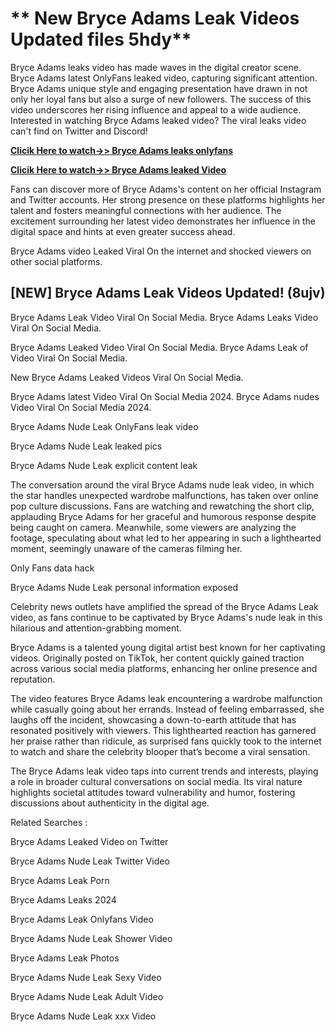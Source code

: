 
# ** New Bryce Adams Leak Videos Updated files 5hdy** #

  Bryce Adams leaks video has made waves in the digital creator scene.  Bryce Adams latest OnlyFans leaked video, capturing significant attention.  Bryce Adams unique style and engaging presentation have drawn in not only her loyal fans but also a surge of new followers. The success of this video underscores her rising influence and appeal to a wide audience. Interested in watching Bryce Adams leaked video? The viral leaks video can't find on Twitter and Discord!

**[Clicik Here to watch->>  Bryce Adams leaks onlyfans ](http://xflirt.top)**

**[Clicik Here to watch->>  Bryce Adams leaked Video](http://xflirt.top)**

Fans can discover more of Bryce Adams's content on her official Instagram and Twitter accounts. Her strong presence on these platforms highlights her talent and fosters meaningful connections with her audience. The excitement surrounding her latest video demonstrates her influence in the digital space and hints at even greater success ahead.

  Bryce Adams video Leaked Viral On the internet and shocked viewers on other social platforms.

## [NEW] Bryce Adams Leak Videos Updated!  (8ujv) ##

  Bryce Adams Leak Video Viral On Social Media.  Bryce Adams Leaks Video Viral On Social Media.

  Bryce Adams Leaked Video Viral On Social Media.  Bryce Adams Leak of Video Viral On Social Media.

New Bryce Adams Leaked Videos Viral On Social Media.

  Bryce Adams latest Video Viral On Social Media 2024.  Bryce Adams nudes Video Viral On Social Media 2024.

  Bryce Adams Nude Leak OnlyFans leak video

  Bryce Adams Nude Leak leaked pics

  Bryce Adams Nude Leak explicit content leak

The conversation around the viral Bryce Adams nude leak video, in which the star handles unexpected wardrobe malfunctions, has taken over online pop culture discussions. Fans are watching and rewatching the short clip, applauding Bryce Adams for her graceful and humorous response despite being caught on camera. Meanwhile, some viewers are analyzing the footage, speculating about what led to her appearing in such a lighthearted moment, seemingly unaware of the cameras filming her.

Only Fans data hack

  Bryce Adams Nude Leak personal information exposed

Celebrity news outlets have amplified the spread of the Bryce Adams Leak video, as fans continue to be captivated by Bryce Adams's nude leak in this hilarious and attention-grabbing moment.

  Bryce Adams is a talented young digital artist best known for her captivating videos. Originally posted on TikTok, her content quickly gained traction across various social media platforms, enhancing her online presence and reputation.

The video features Bryce Adams leak encountering a wardrobe malfunction while casually going about her errands. Instead of feeling embarrassed, she laughs off the incident, showcasing a down-to-earth attitude that has resonated positively with viewers. This lighthearted reaction has garnered her praise rather than ridicule, as surprised fans quickly took to the internet to watch and share the celebrity blooper that’s become a viral sensation.

The Bryce Adams leak video taps into current trends and interests, playing a role in broader cultural conversations on social media. Its viral nature highlights societal attitudes toward vulnerability and humor, fostering discussions about authenticity in the digital age.

Related Searches :

  Bryce Adams Leaked Video on Twitter

  Bryce Adams Nude Leak Twitter Video

  Bryce Adams Leak Porn

  Bryce Adams Leaks 2024

  Bryce Adams Leak Onlyfans Video

  Bryce Adams Nude Leak Shower Video

  Bryce Adams Leak Photos

  Bryce Adams Nude Leak Sexy Video

  Bryce Adams Nude Leak Adult Video

  Bryce Adams Nude Leak xxx Video



